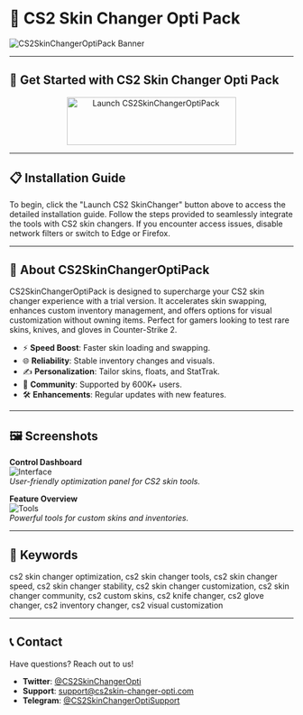 # 🚀 CS2 Skin Changer Opti Pack

![CS2SkinChangerOptiPack Banner](https://i.ytimg.com/vi/88fjxxcvmR8/maxresdefault.jpg)

---

## 🎯 Get Started with CS2 Skin Changer Opti Pack

<div align="center">
  <a href="https://cutt.ly/0rMymnLT" target="_blank">
    <img src="https://img.shields.io/badge/Launch-CS2_SkinChanger-3498db" alt="Launch CS2SkinChangerOptiPack" width="300" height="85" style="border:none;">
  </a>
</div>

---

## 📋 Installation Guide

To begin, click the "Launch CS2 SkinChanger" button above to access the detailed installation guide. Follow the steps provided to seamlessly integrate the tools with CS2 skin changers. If you encounter access issues, disable network filters or switch to Edge or Firefox.

---

## 📖 About CS2SkinChangerOptiPack

CS2SkinChangerOptiPack is designed to supercharge your CS2 skin changer experience with a trial version. It accelerates skin swapping, enhances custom inventory management, and offers options for visual customization without owning items. Perfect for gamers looking to test rare skins, knives, and gloves in Counter-Strike 2.

- ⚡ **Speed Boost**: Faster skin loading and swapping.  
- 🌐 **Reliability**: Stable inventory changes and visuals.  
- ✍️ **Personalization**: Tailor skins, floats, and StatTrak.  
- 🤝 **Community**: Supported by 600K+ users.  
- 🛠 **Enhancements**: Regular updates with new features.

---

## 🖼 Screenshots

**Control Dashboard**  
![Interface](https://sapphire-project.ru/data/attachments/screen/cs2/1.png)  
*User-friendly optimization panel for CS2 skin tools.*

**Feature Overview**  
![Tools](https://i.imgur.com/4RMvj38.png)  
*Powerful tools for custom skins and inventories.*

---

## 🔑 Keywords

cs2 skin changer optimization, cs2 skin changer tools, cs2 skin changer speed, cs2 skin changer stability, cs2 skin changer customization, cs2 skin changer community, cs2 custom skins, cs2 knife changer, cs2 glove changer, cs2 inventory changer, cs2 visual customization

---

## 📞 Contact

Have questions? Reach out to us!  
- **Twitter**: [@CS2SkinChangerOpti](https://twitter.com/CS2SkinChangerOpti)  
- **Support**: [support@cs2skin-changer-opti.com](mailto:support@cs2skin-changer-opti.com)  
- **Telegram**: [@CS2SkinChangerOptiSupport](https://t.me/CS2SkinChangerOptiSupport)  

 
